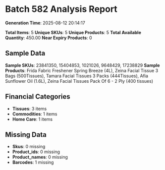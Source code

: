 # Batch 582 Analysis Report

**Generation Time**: 2025-08-12 20:14:17

**Total Items**: 5
**Unique SKUs**: 5
**Unique Products**: 5
**Total Available Quantity**: 450.00
**Near Expiry Products**: 0

## Sample Data
**Sample SKUs**: 23841350, 15404853, 1021026, 9648429, 17238829
**Sample Products**: Frida Fabric Freshener Spring Breeze (4L), Zeina Facial Tissue 3 Bags (500Tissues), Tamara Facial Tissues 3 Packs (444Tissues), Afia Sunflower Oil (1.6L), Zeina Facial Tissues Pack Of 6 - 2 Ply (400 tissues)

## Financial Categories
- **Tissues**: 3 items
- **Commodities**: 1 items
- **Home Care**: 1 items

## Missing Data
- **Skus**: 0 missing
- **Product_ids**: 0 missing
- **Product_names**: 0 missing
- **Barcodes**: 1 missing
